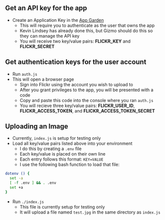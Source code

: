 ## Get an API key for the app

- Create an Application Key in the [App Garden](https://www.flickr.com/services/apps/create)
	- This will require you to authenticate as the user that owns the app
	- Kevin Lindsey has already done this, but Gizmo should do this so they can manage the API key
	- You will receive two key/value pairs: **FLICKR_KEY** and **FLICKR_SECRET**

## Get authentication keys for the user account

- Run `auth.js`
- This will open a browser page
	- Sign into Flickr using the account you wish to upload to
	- After you grant privileges to the app, you will be presented with a code
	- Copy and paste this code into the console where you ran `auth.js`
	- You will recieve three key/value pairs: **FLICKR_USER_ID**, **FLICKR_ACCESS_TOKEN**, and **FLICKR_ACCESS_TOKEN_SECRET**

## Uploading an Image

- Currently, `index.js` is setup for testing only
- Load all key/value pairs listed above into your environment
	- I do this by creating a `.env` file
	- Each key/value is placed on their own line
	- Each entry follows this format: `KEY=VALUE`
	- I use the following bash function to load that file:

```bash
dotenv () {
  set -a
  [ -f .env ] && . .env
  set +a
}
```

- Run `./index.js`
	- This file is currently setup for testing only
	- It will upload a file named `test.jpg` in the same directory as `index.js`
